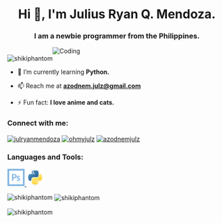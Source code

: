 <h1 align="center">Hi 👋, I'm Julius Ryan Q. Mendoza.</h1>
<h3 align="center">I am a newbie programmer from the Philippines.</h3>
<img align="right" alt="Coding" width="400" src="https://cdn.dribbble.com/users/1162077/screenshots/5403918/media/d5dccb5d5818cba2c8fa0cb15fb578b3.gif">

<p align="left"> <img src="https://komarev.com/ghpvc/?username=shikiphantom&label=Profile%20views&color=0e75b6&style=flat" alt="shikiphantom" /> </p>

- 🌱 I’m currently learning **Python.**

- 📫 Reach me at **azodnem.julz@gmail.com**

- ⚡ Fun fact: **I love anime and cats.**

<h3 align="left">Connect with me:</h3>
<p align="left">
<a href="https://linkedin.com/in/julryanmendoza" target="blank"><img align="center" src="https://raw.githubusercontent.com/rahuldkjain/github-profile-readme-generator/master/src/images/icons/Social/linked-in-alt.svg" alt="julryanmendoza" height="30" width="40" /></a>
<a href="https://fb.com/ohmyjulz" target="blank"><img align="center" src="https://raw.githubusercontent.com/rahuldkjain/github-profile-readme-generator/master/src/images/icons/Social/facebook.svg" alt="ohmyjulz" height="30" width="40" /></a>
<a href="https://instagram.com/azodnemjulz" target="blank"><img align="center" src="https://raw.githubusercontent.com/rahuldkjain/github-profile-readme-generator/master/src/images/icons/Social/instagram.svg" alt="azodnemjulz" height="30" width="40" /></a>
</p>

<h3 align="left">Languages and Tools:</h3>
<p align="left"> <a href="https://www.photoshop.com/en" target="_blank" rel="noreferrer"> <img src="https://raw.githubusercontent.com/devicons/devicon/master/icons/photoshop/photoshop-line.svg" alt="photoshop" width="40" height="40"/> </a> <a href="https://www.python.org" target="_blank" rel="noreferrer"> <img src="https://raw.githubusercontent.com/devicons/devicon/master/icons/python/python-original.svg" alt="python" width="40" height="40"/> </a> </p>

<p><img align="left" src="https://github-readme-stats.vercel.app/api/top-langs?username=shikiphantom&show_icons=true&locale=en&layout=compact" alt="shikiphantom" /></p>

<p>&nbsp;<img align="center" src="https://github-readme-stats.vercel.app/api?username=shikiphantom&show_icons=true&locale=en" alt="shikiphantom" /></p>

<p><img align="center" src="https://github-readme-streak-stats.herokuapp.com/?user=shikiphantom&" alt="shikiphantom" /></p>


